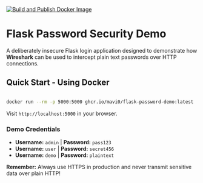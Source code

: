 [![Build and Publish Docker Image](https://github.com/mavi0/flask-password-demo/actions/workflows/ci.yml/badge.svg)](https://github.com/mavi0/flask-password-demo/actions/workflows/ci.yml)

# Flask Password Security Demo

A deliberately insecure Flask login application designed to demonstrate how **Wireshark** can be used to intercept plain text passwords over HTTP connections.


## Quick Start - Using Docker

```bash

docker run --rm -p 5000:5000 ghcr.io/mavi0/flask-password-demo:latest
```

Visit `http://localhost:5000` in your browser.

### Demo Credentials
- **Username:** `admin` | **Password:** `pass123`
- **Username:** `user` | **Password:** `secret456`  
- **Username:** `demo` | **Password:** `plaintext`


**Remember:** Always use HTTPS in production and never transmit sensitive data over plain HTTP!
